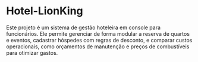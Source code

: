 # Hotel-LionKing
Este projeto é um sistema de gestão hoteleira em console para funcionários. Ele permite gerenciar de forma modular a reserva de quartos e eventos, cadastrar hóspedes com regras de desconto, e comparar custos operacionais, como orçamentos de manutenção e preços de combustíveis para otimizar gastos.
